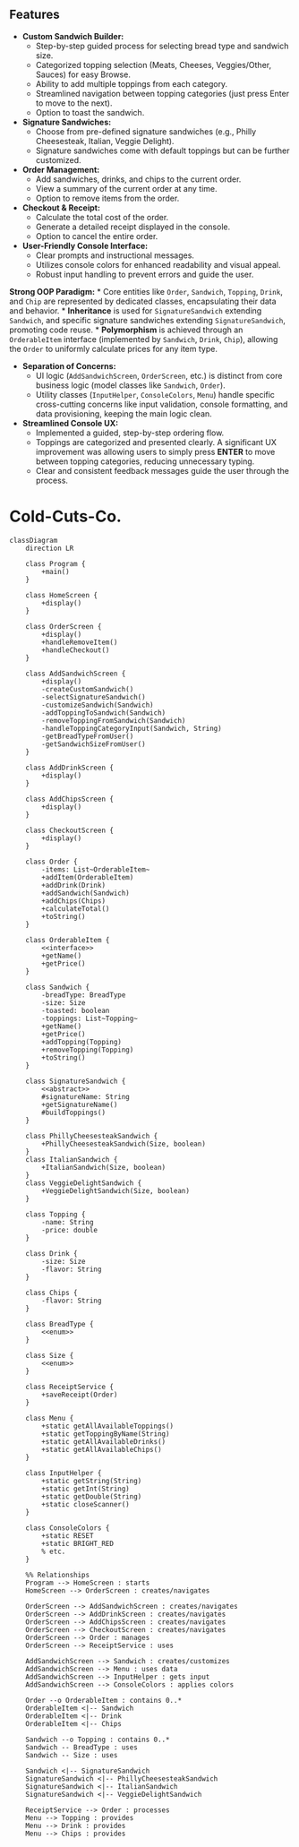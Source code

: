 ## Features

* **Custom Sandwich Builder:**
    * Step-by-step guided process for selecting bread type and sandwich size.
    * Categorized topping selection (Meats, Cheeses, Veggies/Other, Sauces) for easy Browse.
    * Ability to add multiple toppings from each category.
    * Streamlined navigation between topping categories (just press Enter to move to the next).
    * Option to toast the sandwich.
* **Signature Sandwiches:**
    * Choose from pre-defined signature sandwiches (e.g., Philly Cheesesteak, Italian, Veggie Delight).
    * Signature sandwiches come with default toppings but can be further customized.
* **Order Management:**
    * Add sandwiches, drinks, and chips to the current order.
    * View a summary of the current order at any time.
    * Option to remove items from the order.
* **Checkout & Receipt:**
    * Calculate the total cost of the order.
    * Generate a detailed receipt displayed in the console.
    * Option to cancel the entire order.
* **User-Friendly Console Interface:**
    * Clear prompts and instructional messages.
    * Utilizes console colors for enhanced readability and visual appeal.
    * Robust input handling to prevent errors and guide the user.
 



**Strong OOP Paradigm:**
    * Core entities like `Order`, `Sandwich`, `Topping`, `Drink`, and `Chip` are represented by dedicated classes, encapsulating their data and behavior.
    * **Inheritance** is used for `SignatureSandwich` extending `Sandwich`, and specific signature sandwiches extending `SignatureSandwich`, promoting code reuse.
    * **Polymorphism** is achieved through an `OrderableItem` interface (implemented by `Sandwich`, `Drink`, `Chip`), allowing the `Order` to uniformly calculate prices for any item type.
* **Separation of Concerns:**
    * UI logic (`AddSandwichScreen`, `OrderScreen`, etc.) is distinct from core business logic (model classes like `Sandwich`, `Order`).
    * Utility classes (`InputHelper`, `ConsoleColors`, `Menu`) handle specific cross-cutting concerns like input validation, console formatting, and data provisioning, keeping the main logic clean.
* **Streamlined Console UX:**
    * Implemented a guided, step-by-step ordering flow.
    * Toppings are categorized and presented clearly. A significant UX improvement was allowing users to simply press **ENTER** to move between topping categories, reducing unnecessary typing.
    * Clear and consistent feedback messages guide the user through the process.
 



# Cold-Cuts-Co.
```mermaid
classDiagram
    direction LR

    class Program {
        +main()
    }

    class HomeScreen {
        +display()
    }

    class OrderScreen {
        +display()
        +handleRemoveItem()
        +handleCheckout()
    }

    class AddSandwichScreen {
        +display()
        -createCustomSandwich()
        -selectSignatureSandwich()
        -customizeSandwich(Sandwich)
        -addToppingToSandwich(Sandwich)
        -removeToppingFromSandwich(Sandwich)
        -handleToppingCategoryInput(Sandwich, String)
        -getBreadTypeFromUser()
        -getSandwichSizeFromUser()
    }

    class AddDrinkScreen {
        +display()
    }

    class AddChipsScreen {
        +display()
    }

    class CheckoutScreen {
        +display()
    }

    class Order {
        -items: List~OrderableItem~
        +addItem(OrderableItem)
        +addDrink(Drink)
        +addSandwich(Sandwich)
        +addChips(Chips)
        +calculateTotal()
        +toString()
    }

    class OrderableItem {
        <<interface>>
        +getName()
        +getPrice()
    }

    class Sandwich {
        -breadType: BreadType
        -size: Size
        -toasted: boolean
        -toppings: List~Topping~
        +getName()
        +getPrice()
        +addTopping(Topping)
        +removeTopping(Topping)
        +toString()
    }

    class SignatureSandwich {
        <<abstract>>
        #signatureName: String
        +getSignatureName()
        #buildToppings()
    }

    class PhillyCheesesteakSandwich {
        +PhillyCheesesteakSandwich(Size, boolean)
    }
    class ItalianSandwich {
        +ItalianSandwich(Size, boolean)
    }
    class VeggieDelightSandwich {
        +VeggieDelightSandwich(Size, boolean)
    }

    class Topping {
        -name: String
        -price: double
    }

    class Drink {
        -size: Size
        -flavor: String
    }

    class Chips {
        -flavor: String
    }

    class BreadType {
        <<enum>>
    }

    class Size {
        <<enum>>
    }

    class ReceiptService {
        +saveReceipt(Order)
    }

    class Menu {
        +static getAllAvailableToppings()
        +static getToppingByName(String)
        +static getAllAvailableDrinks()
        +static getAllAvailableChips()
    }

    class InputHelper {
        +static getString(String)
        +static getInt(String)
        +static getDouble(String)
        +static closeScanner()
    }

    class ConsoleColors {
        +static RESET
        +static BRIGHT_RED
        % etc.
    }

    %% Relationships
    Program --> HomeScreen : starts
    HomeScreen --> OrderScreen : creates/navigates

    OrderScreen --> AddSandwichScreen : creates/navigates
    OrderScreen --> AddDrinkScreen : creates/navigates
    OrderScreen --> AddChipsScreen : creates/navigates
    OrderScreen --> CheckoutScreen : creates/navigates
    OrderScreen --> Order : manages
    OrderScreen --> ReceiptService : uses

    AddSandwichScreen --> Sandwich : creates/customizes
    AddSandwichScreen --> Menu : uses data
    AddSandwichScreen --> InputHelper : gets input
    AddSandwichScreen --> ConsoleColors : applies colors

    Order --o OrderableItem : contains 0..*
    OrderableItem <|-- Sandwich
    OrderableItem <|-- Drink
    OrderableItem <|-- Chips

    Sandwich --o Topping : contains 0..*
    Sandwich -- BreadType : uses
    Sandwich -- Size : uses

    Sandwich <|-- SignatureSandwich
    SignatureSandwich <|-- PhillyCheesesteakSandwich
    SignatureSandwich <|-- ItalianSandwich
    SignatureSandwich <|-- VeggieDelightSandwich

    ReceiptService --> Order : processes
    Menu --> Topping : provides
    Menu --> Drink : provides
    Menu --> Chips : provides
